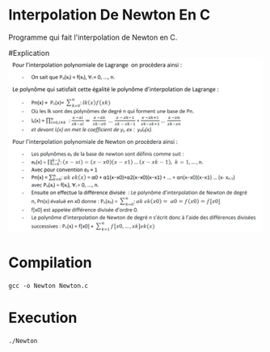 # Interpolation De Newton En C
Programme qui fait l'interpolation de Newton en C.

#Explication 
![alt text](https://github.com/MalikSploit/Interpolation_De_Newton_En_C/blob/main/Newton.png)

# Compilation 
`gcc -o Newton Newton.c `

# Execution
`./Newton`
